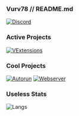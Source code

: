 ### Vurv78 // README.md
[![Discord](https://img.shields.io/badge/Discord-Vurv-blue?logo=Discord])](https://discordapp.com/users/363590853140152321)

### Active Projects
[![VExtensions](https://github-readme-stats.vercel.app/api/pin/?username=Vurv78&repo=VExtensions)](https://github.com/Vurv78/VExtensions)

### Cool Projects
[![Autorun](https://github-readme-stats.vercel.app/api/pin/?username=Vurv78&repo=Autorun)](https://github.com/Vurv78/Autorun)
[![Webserver](https://github-readme-stats.vercel.app/api/pin/?username=Vurv78&repo=Webserver)](https://github.com/Vurv78/Webserver)

### Useless Stats
![Langs](https://github-readme-stats.vercel.app/api/top-langs/?username=Vurv78&layout=compact)
